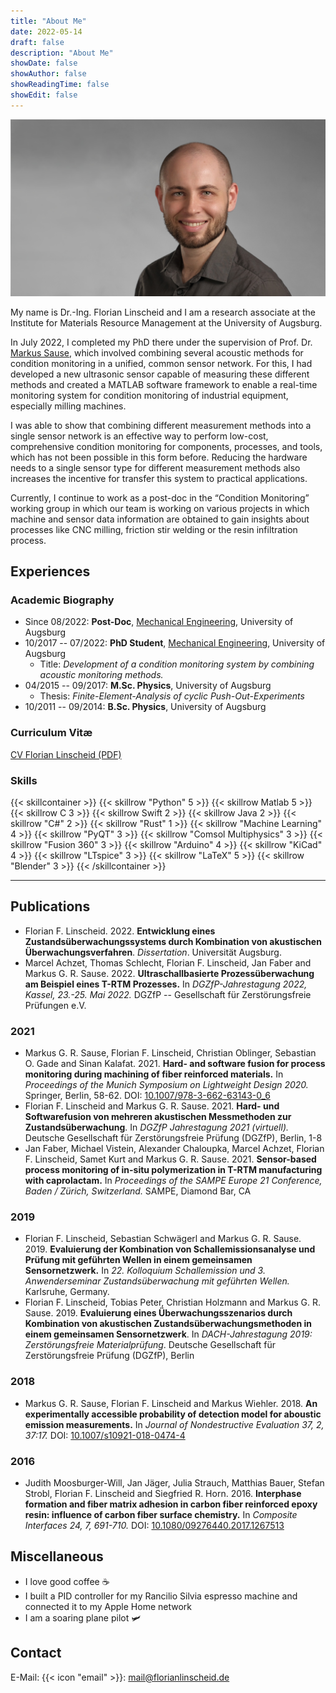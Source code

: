 ```yaml
---
title: "About Me"
date: 2022-05-14
draft: false
description: "About Me"
showDate: false
showAuthor: false
showReadingTime: false
showEdit: false
---
```



![Profilfoto](profil_breit.jpg )

My name is Dr.-Ing. Florian Linscheid and I am a research associate at the Institute for Materials Resource Management at the University of Augsburg.

In July 2022, I completed my PhD there under the supervision of Prof. Dr. <a
href="https://www.uni-augsburg.de/de/fakultaet/mntf/mrm/prof/mech/team/sause/"
target="_blank">Markus Sause</a>, which involved combining several acoustic methods for condition monitoring in a unified, common sensor network. For this, I had developed a new ultrasonic sensor capable of measuring these different methods and created a MATLAB software framework to enable a real-time monitoring system for condition monitoring of industrial equipment, especially milling machines.

I was able to show that combining different measurement methods into a single sensor network is an effective way to perform low-cost, comprehensive condition monitoring for components, processes, and tools, which has not been possible in this form before. Reducing the hardware needs to a single sensor type for different measurement methods also increases the incentive for transfer this system to practical applications.

Currently, I continue to work as a post-doc in the “Condition Monitoring” working group in which our team is working on various projects in which machine and sensor data information are obtained to gain insights about processes like CNC milling, friction stir welding or the resin infiltration process.

## Experiences

### Academic Biography

- Since 08/2022: **Post-Doc**, <a href="https://www.uni-augsburg.de/de/fakultaet/mntf/mrm/prof/mech/team/linscheid/" target="_blank">Mechanical Engineering</a>, University of Augsburg
- 10/2017 -- 07/2022: **PhD Student**, <a href="https://www.uni-augsburg.de/de/fakultaet/mntf/mrm/prof/mech/team/linscheid/" target="_blank">Mechanical Engineering</a>, University of Augsburg
  - Title: *Development of a condition monitoring system by combining acoustic monitoring methods.*
- 04/2015 -- 09/2017: **M.Sc. Physics**, University of Augsburg
	- Thesis: *Finite-Element-Analysis of cyclic Push-Out-Experiments*
- 10/2011 -- 09/2014: **B.Sc. Physics**, University of Augsburg


### Curriculum Vitæ
[CV Florian Linscheid (PDF)](CV_Linscheid.pdf)

### Skills

{{< skillcontainer >}}
  {{< skillrow "Python" 5 >}}
  {{< skillrow Matlab 5 >}}
  {{< skillrow C 3 >}}
  {{< skillrow Swift 2 >}}
  {{< skillrow Java 2 >}}
  {{< skillrow "C#" 2 >}}
  {{< skillrow "Rust" 1 >}}
  {{< skillrow "Machine Learning" 4 >}}
  {{< skillrow "PyQT" 3 >}}
  {{< skillrow "Comsol Multiphysics" 3 >}}
  {{< skillrow "Fusion 360" 3 >}}
  {{< skillrow "Arduino" 4 >}}
  {{< skillrow "KiCad" 4 >}}
  {{< skillrow "LTspice" 3 >}}
  {{< skillrow "LaTeX" 5 >}}
  {{< skillrow "Blender" 3 >}}
{{< /skillcontainer >}}

---

## Publications

- Florian F. Linscheid. 2022. **Entwicklung eines Zustandsüberwachungssystems
  durch Kombination von akustischen Überwachungsverfahren**. *Dissertation*.
  Universität Augsburg.
- Marcel Achzet, Thomas Schlecht, Florian F. Linscheid, Jan Faber and Markus G.
  R. Sause. 2022. **Ultraschallbasierte Prozessüberwachung am Beispiel eines
  T-RTM Prozesses.** In *DGZfP-Jahrestagung 2022, Kassel, 23.-25. Mai 2022.*
  DGZfP -- Gesellschaft für Zerstörungsfreie Prüfungen e.V.

### 2021
- Markus G. R. Sause, Florian F. Linscheid, Christian Oblinger, Sebastian O.
  Gade and Sinan Kalafat. 2021. **Hard- and software fusion for process monitoring
  during machining of fiber reinforced materials.** In *Proceedings of the
  Munich Symposium on Lightweight Design 2020.* Springer, Berlin, 58-62. DOI:
  [10.1007/978-3-662-63143-0_6]( https://doi.org/10.1007/978-3-662-63143-0_6)
- Florian F. Linscheid and Markus G. R. Sause. 2021. **Hard- und Softwarefusion von
  mehreren akustischen Messmethoden zur Zustandsüberwachung**. In *DGZfP
  Jahrestagung 2021 (virtuell).* Deutsche Gesellschaft für Zerstörungsfreie
  Prüfung (DGZfP), Berlin, 1-8
- Jan Faber, Michael Vistein, Alexander Chaloupka, Marcel Achzet, Florian F.
  Linscheid, Samet Kurt and Markus G. R. Sause. 2021. **Sensor-based process
  monitoring of in-situ polymerization in T-RTM manufacturing with
  caprolactam.** In *Proceedings of the SAMPE Europe 21 Conference, Baden /
  Zürich, Switzerland.* SAMPE, Diamond Bar, CA

### 2019
- Florian F. Linscheid, Sebastian Schwägerl and Markus G. R. Sause. 2019.
  **Evaluierung der Kombination von Schallemissionsanalyse und Prüfung mit
  geführten Wellen in einem gemeinsamen Sensornetzwerk.** In *22. Kolloquium
  Schallemission und 3. Anwenderseminar Zustandsüberwachung mit geführten
  Wellen.* Karlsruhe, Germany.
- Florian F. Linscheid, Tobias Peter, Christian Holzmann and Markus G. R. Sause.
  2019. **Evaluierung eines Überwachungsszenarios durch Kombination von
        akustischen Zustandsüberwachungsmethoden in einem gemeinsamen
        Sensornetzwerk**. In *DACH-Jahrestagung 2019: Zerstörungsfreie
        Materialprüfung*. Deutsche Gesellschaft für Zerstörungsfreie Prüfung
        (DGZfP), Berlin

### 2018
- Markus G. R. Sause, Florian F. Linscheid and Markus Wiehler. 2018. **An
  experimentally accessible probability of detection model for aboustic emission
  measurements.** In *Journal of Nondestructive Evaluation 37, 2, 37:17.* DOI:
  [10.1007/s10921-018-0474-4](https://doi.org/10.1007/s10921-018-0474-4)

### 2016
- Judith Moosburger-Will, Jan Jäger, Julia Strauch, Matthias Bauer, Stefan
  Strobl, Florian F. Linscheid and Siegfried R. Horn. 2016. **Interphase
  formation and fiber matrix adhesion in carbon fiber reinforced epoxy resin:
  influence of carbon fiber surface chemistry.** In *Composite Interfaces 24, 7,
  691-710.* DOI: [10.1080/09276440.2017.1267513](https://doi.org/10.1080/09276440.2017.1267513)

## Miscellaneous

- I love good coffee ☕️
- I built a PID controller for my Rancilio Silvia espresso machine and connected it to my Apple Home network
- I am a soaring plane pilot 🛩

## Contact
E-Mail: {{< icon "email" >}}: mail@florianlinscheid.de

